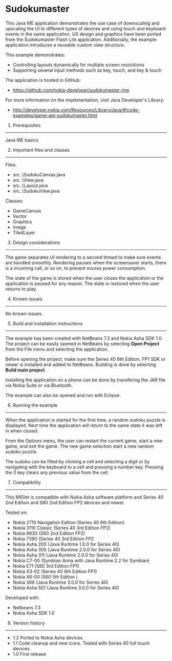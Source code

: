 Sudokumaster
============

This Java ME application demonstrates the use case of downscaling and upscaling the UI to 
different types of devices and using touch and keyboard events in the same 
application. UX design and graphics have been ported from the Sudokumaster Flash
Lite application. Additionally, the example application introduces a reusable custom 
view structure.

This example demonstrates:
* Controlling layouts dynamically for multiple screen resolutions
* Supporting several input methods such as key, touch, and 
  key & touch

The application is hosted in GitHub:
* https://github.com/nokia-developer/sudokumaster-jme

For more information on the implementation, visit Java Developer's Library:
* http://developer.nokia.com/Resources/Library/Java/#!code-examples/game-api-sudokumaster.html

1. Prerequisites
-------------------------------------------------------------------------------
Java ME basics

2. Important files and classes
-------------------------------------------------------------------------------
Files:
* src\..\SudokuCanvas.java
* src\..\View.java
* src\..\Layout.java
* src\..\SudokuView.java

Classes: 
* GameCanvas
* Vector 
* Graphics
* Image 
* TiledLayer

3. Design considerations
-------------------------------------------------------------------------------
The game separates UI rendering to a second thread to make sure events are handled
smoothly. Rendering pauses when the screensaver starts, there is a incoming call,
or so on, to prevent excess power consumption.

The state of the game is stored when the user closes the application or the
application is paused for any reason. The state is restored when the user
returns to play.

4. Known issues
-------------------------------------------------------------------------------
No known issues.

5. Build and installation instructions
-------------------------------------------------------------------------------
The example has been created with NetBeans 7.3 and Nokia Asha SDK 1.0.
The project can be easily opened in NetBeans by selecting **Open Project** 
from the File menu and selecting the application. 

Before opening the project, make sure the Series 40 6th Edition, FP1 SDK or newer is 
installed and added to NetBeans. Building is done by selecting **Build main 
project**.

Installing the application on a phone can be done by transfering the JAR file 
via Nokia Suite or via Bluetooth.

The example can also be opened and run with Eclipse.

6. Running the example
-------------------------------------------------------------------------------
When the application is started for the first time, a random sudoku puzzle is
displayed. Next time the application will return to the same state it was left
in when closed.

From the Options menu, the user can restart the current game, start a new game,
and exit the game. The new game selection start a new random sudoku puzzle.

The sudoku can be filled by clicking a cell and selecting a digit or by navigating 
with the keyboard to a cell and pressing a number key. Pressing the 0  key clears any 
previous value from the cell.

7. Compatibility
-------------------------------------------------------------------------------
This MIDlet is compatible with Nokia Asha software platform and Series 40 2nd
Edition and S60 2nd Edition FP2 devices and newer.

Tested on:
* Nokia 2710 Navigation Edition (Series 40 6th Edition)
* Nokia 3110 Classic (Series 40 3rd Edition FP2)
* Nokia 6630 (S60 2nd Edition FP2)
* Nokia 7390 (Series 40 3rd Edition FP2
* Nokia Asha 200 (Java Runtime 1.0.0 for Series 40)
* Nokia Asha 305 (Java Runtime 2.0.0 for Series 40)
* Nokia Asha 311 (Java Runtime 2.0.0 for Series 40)
* Nokia C7-00 (Symbian Anna with Java Runtime 2.2 for Symbian)
* Nokia E71 (S60 3rd Edition FP1)
* Nokia X3-02 (Series 40 6th Edition FP1)
* Nokia X6-00 (S60 5th Edition )
* Nokia 308 (Java Runtime 3.0.0 for Series 40)
* Nokia Asha 501 (Java Runtime 3.0.0 for Series 40)

Developed with:
* Netbeans 7.3
* Nokia Asha SDK 1.0

8. Version history
-------------------------------------------------------------------------------
* 1.2 Ported to Nokia Asha devices.
* 1.1 Code cleanup and new icons. Tested with Series 40 full touch devices.
* 1.0 First release